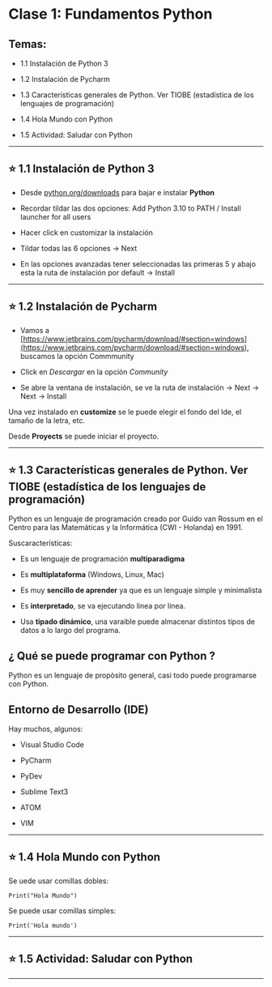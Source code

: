 # Clase 1: Fundamentos Python 

## Temas:

- 1.1 Instalación de Python 3

- 1.2 Instalación de Pycharm

- 1.3 Características generales de Python. Ver TIOBE (estadística de los lenguajes de programación)

- 1.4 Hola Mundo con Python

- 1.5 Actividad: Saludar con Python

---

## :star: 1.1 Instalación de Python 3

- Desde [python.org/downloads](python.org/downloads) para bajar e instalar **Python**

- Recordar tildar las dos opciones: Add Python 3.10 to PATH / Install launcher for all users

- Hacer click en customizar la instalación

- Tildar todas las 6 opciones -> Next

- En las opciones avanzadas tener seleccionadas las primeras 5 y abajo esta la ruta de instalación por default -> Install


---

## :star: 1.2 Instalación de Pycharm

- Vamos a [https://www.jetbrains.com/pycharm/download/#section=windows](https://www.jetbrains.com/pycharm/download/#section=windows), buscamos la opción Commmunity

- Click en *Descargar* en la opción *Community*

- Se abre la ventana de instalación, se ve la ruta de instalación -> Next -> Next -> Install

Una vez instalado en **customize** se le puede elegir el fondo del Ide, el tamaño de la letra, etc.

Desde **Proyects** se puede iniciar el proyecto.

---

## :star: 1.3 Características generales de Python. Ver TIOBE (estadística de los lenguajes de programación)

Python es un lenguaje de programación creado por Guido van Rossum en el Centro para las Matemáticas y la Informática (CWI - Holanda) en 1991.

Suscaracterísticas:


- Es un lenguaje de programación **multiparadigma**

- Es **multiplataforma** (Windows, Linux, Mac)

- Es muy **sencillo de aprender** ya que es un lenguaje simple y minimalista

- Es **interpretado**, se va ejecutando linea por linea.

- Usa **tipado dinámico**, una varaible puede almacenar distintos tipos de datos a lo largo del programa.


## ¿ Qué se puede programar con Python ?

Python es un lenguaje de propòsito general, casi todo puede programarse con Python.


## Entorno de Desarrollo (IDE)

Hay muchos, algunos:

- Visual Studio Code

- PyCharm

- PyDev

- Sublime Text3

- ATOM

- VIM

---

## :star: 1.4 Hola Mundo con Python

Se uede usar comillas dobles:

```Print("Hola Mundo")```

Se puede usar comillas simples:

```Print('Hola mundo')```

---

## :star: 1.5 Actividad: Saludar con Python

---

